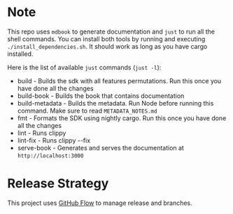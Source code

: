 # Note
This repo uses `mdbook` to generate documentation and `just` to run all the shell commands.
You can install both tools by running and executing `./install_dependencies.sh`. It should work as long as you have cargo installed.

Here is the list of available `just` commands (`just -l`):
- build - Builds the sdk with all features permutations. Run this once you have done all the changes
- build-book - Builds the book that contains documentation
- build-metadata - Builds the metadata. Run Node before running this command. Make sure to read `METADATA_NOTES.md`
- fmt - Formats the SDK using nightly cargo. Run this once you have done all the changes
- lint - Runs clippy
- lint-fix - Runs clippy --fix
- serve-book - Generates and serves the documentation at `http://localhost:3000`

# Release Strategy
This project uses [GitHub Flow](https://www.alexhyett.com/git-flow-github-flow/) to manage release and branches.
